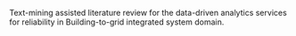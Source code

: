 Text-mining assisted literature review for the data-driven analytics services for reliability in Building-to-grid integrated system domain.



